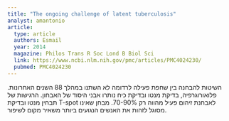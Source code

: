 ```yaml
---
title: "The ongoing challenge of latent tuberculosis"
analyst: amantonio
article:
  type: article
  authors: Esmail
  year: 2014
  magazine: Philos Trans R Soc Lond B Biol Sci
  link: https://www.ncbi.nlm.nih.gov/pmc/articles/PMC4024230/
  pubmed: PMC4024230
---
```


השיטות להבחנה בין שחפת פעילה לרדומה לא השתנו במהלך 88 השנים האחרונות. פלואורוגרפיה, בדיקת מנטו ובדיקת כיח נותרו אבני היסוד של האבחון.
הרגישות של תבחין מנטו ובדיקת T-spot לאבחנת זיהום פעיל מהווה רק 70-90%. מבחן שאינו מסוגל לזהות את האנשים הנגועים ביותר משאיר מקום לשיפור.
